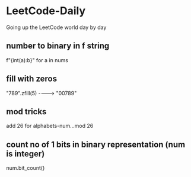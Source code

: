 # LeetCode-Daily
Going up the LeetCode world day by day

## number to binary in f string

f"{int(a):b}" for a in nums 

## fill with zeros

"789".zfill(5) ----> "00789"

## mod tricks

add 26 for alphabets-num...mod 26

## count no of 1 bits in binary representation (num is integer)

num.bit_count()
